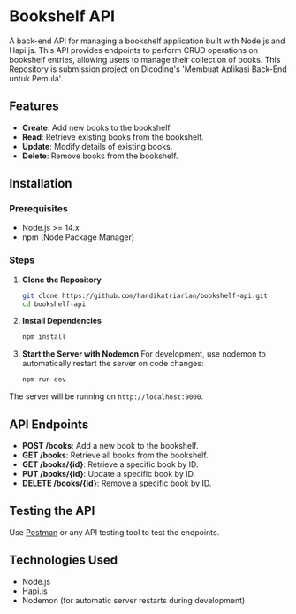# Bookshelf API

A back-end API for managing a bookshelf application built with Node.js and Hapi.js. This API provides endpoints to perform CRUD operations on bookshelf entries, allowing users to manage their collection of books. This Repository is submission project on Dicoding's 'Membuat Aplikasi Back-End untuk Pemula'.

## Features

-   **Create**: Add new books to the bookshelf.
-   **Read**: Retrieve existing books from the bookshelf.
-   **Update**: Modify details of existing books.
-   **Delete**: Remove books from the bookshelf.

## Installation

### Prerequisites

-   Node.js >= 14.x
-   npm (Node Package Manager)

### Steps

1. **Clone the Repository**

    ```bash
    git clone https://github.com/handikatriarlan/bookshelf-api.git
    cd bookshelf-api

    ```

2. **Install Dependencies**

    ```bash
    npm install

    ```

3. **Start the Server with Nodemon**
   For development, use nodemon to automatically restart the server on code changes:
    ```bash
    npm run dev
    ```

The server will be running on `http://localhost:9000`.

## API Endpoints

-   **POST /books**: Add a new book to the bookshelf.
-   **GET /books**: Retrieve all books from the bookshelf.
-   **GET /books/{id}**: Retrieve a specific book by ID.
-   **PUT /books/{id}**: Update a specific book by ID.
-   **DELETE /books/{id}**: Remove a specific book by ID.

## Testing the API

Use [Postman](https://www.postman.com/) or any API testing tool to test the endpoints.

## Technologies Used

-   Node.js
-   Hapi.js
-   Nodemon (for automatic server restarts during development)
